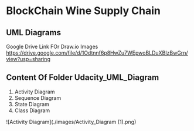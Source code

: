 # BlockChain Wine Supply Chain

## UML Diagrams

Google Drive Link FOr Draw.io Images
https://drive.google.com/file/d/1Odtnnf6p8HwZu7WEpwoBLDuXBIzBwGrn/view?usp=sharing

## Content Of Folder Udacity_UML_Diagram
1. Activity Diagram
2. Sequence Diagram
3. State Diagram
4. Class Diagram


![Activity Diagram](./images/Activity_Diagram (1).png)
